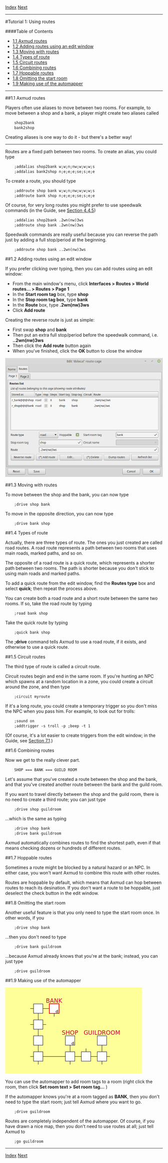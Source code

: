 [Index](index.html) [Next](tut02.html)

---

#Tutorial 1: Using routes

####Table of Contents

* [1.1 Axmud routes](#1.1)
* [1.2 Adding routes using an edit window](#1.2)
* [1.3 Moving with routes](#1.3)
* [1.4 Types of route](#1.4)
* [1.5 Circuit routes](#1.5)
* [1.6 Combining routes](#1.6)
* [1.7 Hoppable routes](#1.7)
* [1.8 Omitting the start room](#1.8)
* [1.9 Making use of the automapper](#1.9)

---

##<a name="1.1">1.1 Axmud routes</a>

Players often use aliases to move between two rooms. For example, to move between a shop and a bank, a player might create two aliases called

        shop2bank
        bank2shop

Creating aliases is one way to do it - but there's a better way!

---

Routes are a fixed path between two rooms. To create an alias, you could type

        ;addalias shop2bank w;w;n;nw;w;w;w;s
        ;addalias bank2shop n;e;e;e;se;s;e;e

To create a route, you should type

        ;addroute shop bank w;w;n;nw;w;w;w;s
        ;addroute bank shop n;e;e;e;se;s;e;e

Of course, for very long routes you might prefer to use speedwalk commands (in the Guide, see [Section 4.4.5](ch04.html#4.4.5))

        ;addalias shop2bank .2wn(nw)3ws
        ;addroute shop bank .2wn(nw)3ws

Speedwalk commands are really useful because you can reverse the path just by adding a full stop/period at the beginning.

        ;addroute shop bank ..2wn(nw)3ws

##<a name="1.2">1.2 Adding routes using an edit window</a>

If you prefer clicking over typing, then you can add routes using an edit window:

* From the main window's menu, click **Interfaces > Routes > World routes... > Routes > Page 1**
* In the **Start room tag** box, type **shop**
* In the **Stop room tag box**, type **bank**
* In the **Route** box, type **.2wn(nw)3ws**
* Click **Add route**

Creating the reverse route is just as simple:

* First swap **shop** and **bank**
* Then put an extra full stop/period before the speedwalk command, i.e. **..2wn(nw)3ws**
* Then click the **Add route** button again
* When you've finished, click the **OK** button to close the window

![The edit window for routes](img/tut01/route_cage.png)

##<a name="1.3">1.3 Moving with routes</a>

To move between the shop and the bank, you can now type

        ;drive shop bank

To move in the opposite direction, you can now type

        ;drive bank shop

##<a name="1.4">1.4 Types of route</a>

Actually, there are three types of route. The ones you just created are called road routes. A road route represents a path between two rooms that uses main roads, marked paths, and so on.

The opposite of a road route is a quick route, which represents a shorter path between two rooms. The path is shorter because you don't stick to using main roads and marked paths.

To add a quick route from the edit window, find the **Routes type** box and select **quick**; then repeat the process above.

You can create both a road route and a short route between the same two rooms. If so, take the road route by typing

        ;road bank shop

Take the quick route by typing 

        ;quick bank shop

The **;drive** command tells Axmud to use a road route, if it exists, and otherwise to use a quick route.

##<a name="1.5">1.5 Circuit routes</a>

The third type of route is called a circuit route. 

Circuit routes begin and end in the same room. If you're hunting an NPC which spawns at a random location in a zone, you could create a circuit around the zone, and then type

        ;circuit myroute

If it's a long route, you could create a temporary trigger so you don't miss the NPC when you pass him. For example, to look out for trolls:

        ;sound on
        ;addtrigger -s troll -p ;beep -t 1

(Of course, it's a lot easier to create triggers from the edit window; in the Guide, see [Section 7.1](ch07.html#7.1).)

##<a name="1.6">1.6 Combining routes</a>

Now we get to the really clever part. 

        SHOP === BANK === GUILD ROOM

Let's assume that you've created a route between the shop and the bank, and that you've created another route between the bank and the guild room. 

If you want to travel directly between the shop and the guild room, there is no need to create a third route; you can just type

        ;drive shop guildroom

...which is the same as typing

        ;drive shop bank
        ;drive bank guildroom

Axmud automatically combines routes to find the shortest path, even if that means checking dozens or hundreds of different routes.

##<a name="1.7">1.7 Hoppable routes</a>

Sometimes a route might be blocked by a natural hazard or an NPC. In either case, you won't want Axmud to combine this route with other routes.

Routes are hoppable by default, which means that Axmud can hop between routes to reach its desination. If you don't want a route to be hoppable, just deselect the check button in the edit window.

##<a name="1.8">1.8 Omitting the start room</a>

Another useful feature is that you only need to type the start room once. In other words, if you

        ;drive shop bank

...then you don't need to type

        ;drive bank guildroom

...because Axmud already knows that you're at the bank; instead, you can just type

        ;drive guildroom

##<a name="1.9">1.9 Making use of the automapper</a>

![An example map](img/tut01/example_map.png)

You can use the automapper to add room tags to a room (right click the room, then click **Set room text > Set room tag...** )

If the automapper knows you're at a room tagged as **BANK**, then you don't need to type the start room; just tell Axmud where you want to go.

        ;drive guildroom

Routes are completely independent of the automapper. Of course, if you have drawn a nice map, then you don't need to use routes at all; just tell Axmud to

        ;go guildroom

---

[Index](index.html) [Next](tut02.html)
